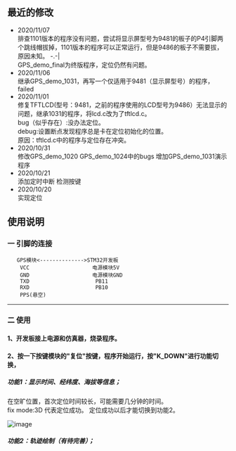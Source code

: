 ## 最近的修改
* 2020/11/07 </br>
排查1101版本的程序没有问题，尝试将显示屏型号为9481的板子的P4引脚两个跳线帽拔掉，1101版本的程序可以正常运行，但是9486的板子不需要拔，原因未知。 -.-| </br>
GPS_demo_final为终版程序，定位仍然有问题。
* 2020/11/06  </br>
继承GPS_demo_1031，再写一个仅适用于9481（显示屏型号）的程序，failed
* 2020/11/01 </br>
修复TFTLCD(型号：9481，之前的程序使用的LCD型号为9486）无法显示的问题，继承1031的程序，将lcd.c改为了tftlcd.c。 </br>
bug（似乎存在）:没办法定位。 </br>
debug:设置断点发现程序总是卡在定位初始化的位置。 </br>
原因：tftlcd.c中的程序与定位存在冲突。 </br>
* 2020/10/31 </br>
修改GPS_demo_1020 GPS_demo_1024中的bugs 增加GPS_demo_1031演示程序
* 2020/10/21 </br>
添加定时中断 检测按键
* 2020/10/20 </br>
实现定位


## 使用说明
### 一 引脚的连接
       GPS模块<-------------->STM32开发板
        VCC                    电源模块5V
        GND                    电源模块GND
        TXD                     PB11
        RXD                     PB10
        PPS(悬空)
--------------------
### 二 使用
#### 1、开发板接上电源和仿真器，烧录程序。
#### 2、按一下按键模块的"复位"按键，程序开始运行，按"K_DOWN"进行功能切换，
##### 功能1：显示时间、经纬度、海拔等信息；
在空旷位置，首次定位时间较长，可能需要几分钟的时间。<br>
fix mode:3D 代表定位成功。 定位成功以后才能切换到功能2。

![image](https://github.com/freepoet/GPS_demo/blob/main/demo_images/test.jpg)
##### 功能2：轨迹绘制（*有待完善*）；




  
